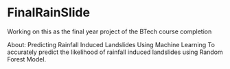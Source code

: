 # FinalRainSlide

Working on this as the final year project of the BTech course completion

About: 
Predicting Rainfall Induced Landslides Using Machine Learning
To accurately predict the likelihood of rainfall induced landslides using Random Forest Model.
